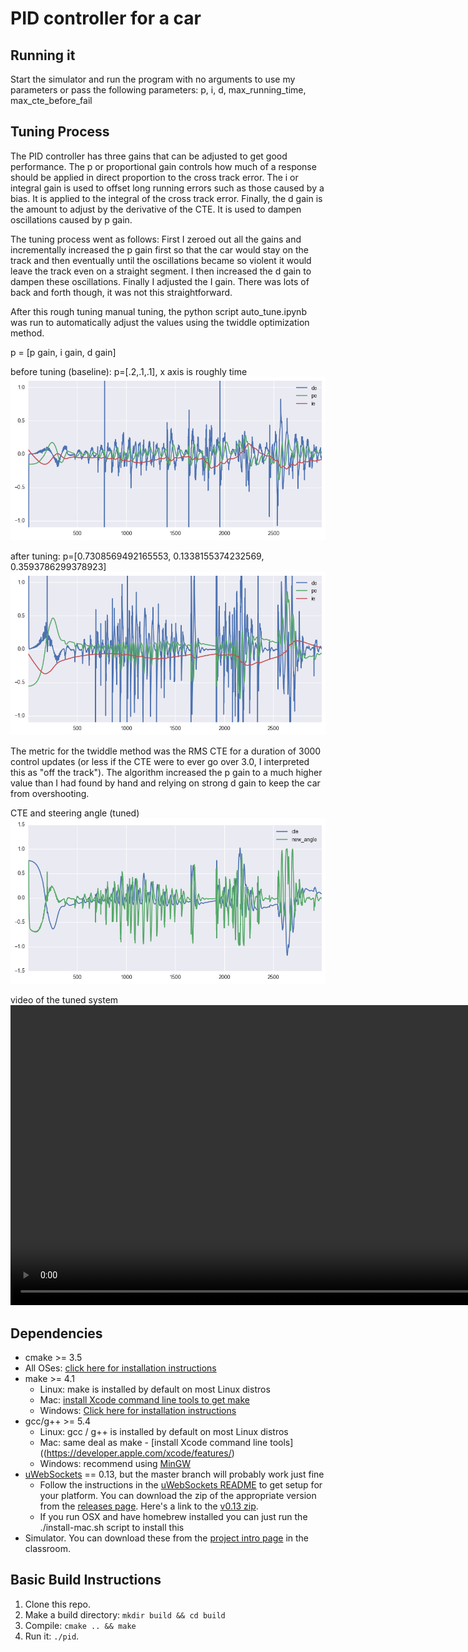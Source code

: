 # PID controller for a car

## Running it

Start the simulator and run the program with no arguments to use my parameters or pass the following parameters: p, i, d, max_running_time, max_cte_before_fail

## Tuning Process

The PID controller has three gains that can be adjusted to get good performance. The p or proportional gain controls how much of a response should be applied in direct proportion to the cross track error. The i or integral gain is used to offset long running errors such as those caused by a bias. It is applied to the integral of the cross track error. Finally, the d gain is the amount to adjust by the derivative of the CTE. It is used to dampen oscillations caused by p gain.

The tuning process went as follows: First I zeroed out all the gains and incrementally increased the p gain first so that the car would stay on the track and then eventually until the oscillations became so violent it would leave the track even on a straight segment. I then increased the d gain to dampen these oscillations. Finally I adjusted the I gain. There was lots of back and forth though, it was not this straightforward.

After this rough tuning manual tuning, the python script auto_tune.ipynb was run to automatically adjust the values using the twiddle optimization method.

p = [p gain, i gain, d gain]

before tuning (baseline): p=[.2,.1,.1], x axis is roughly time
![](img/before_tune.png)

after tuning: p=[0.7308569492165553, 0.1338155374232569, 0.3593786299378923]
![](img/tuned.png)

The metric for the twiddle method was the RMS CTE for a duration of 3000 control updates (or less if the CTE were to ever go over 3.0, I interpreted this as "off the track"). The algorithm increased the p gain to a much higher value than I had found by hand and relying on strong d gain to keep the car from overshooting. 

CTE and steering angle (tuned)
![](img/cte_angle.png)

video of the tuned system
<video controls="controls" width="auto" height="480" name="tuned" src="https://github.com/cochoa0x1/pid-control/blob/master/img/sample_drive.mov"></video>


## Dependencies

* cmake >= 3.5
 * All OSes: [click here for installation instructions](https://cmake.org/install/)
* make >= 4.1
  * Linux: make is installed by default on most Linux distros
  * Mac: [install Xcode command line tools to get make](https://developer.apple.com/xcode/features/)
  * Windows: [Click here for installation instructions](http://gnuwin32.sourceforge.net/packages/make.htm)
* gcc/g++ >= 5.4
  * Linux: gcc / g++ is installed by default on most Linux distros
  * Mac: same deal as make - [install Xcode command line tools]((https://developer.apple.com/xcode/features/)
  * Windows: recommend using [MinGW](http://www.mingw.org/)
* [uWebSockets](https://github.com/uWebSockets/uWebSockets) == 0.13, but the master branch will probably work just fine
  * Follow the instructions in the [uWebSockets README](https://github.com/uWebSockets/uWebSockets/blob/master/README.md) to get setup for your platform. You can download the zip of the appropriate version from the [releases page](https://github.com/uWebSockets/uWebSockets/releases). Here's a link to the [v0.13 zip](https://github.com/uWebSockets/uWebSockets/archive/v0.13.0.zip).
  * If you run OSX and have homebrew installed you can just run the ./install-mac.sh script to install this
* Simulator. You can download these from the [project intro page](https://github.com/udacity/CarND-PID-Control-Project/releases) in the classroom.

## Basic Build Instructions

1. Clone this repo.
2. Make a build directory: `mkdir build && cd build`
3. Compile: `cmake .. && make`
4. Run it: `./pid`. 
